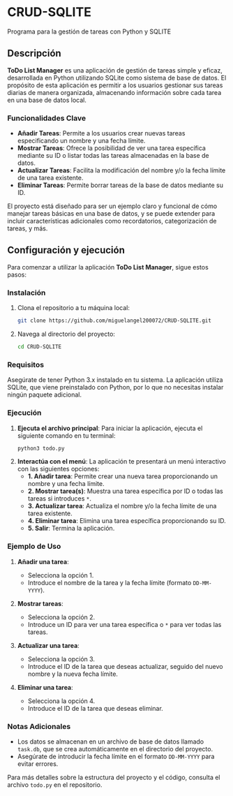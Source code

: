 # CRUD-SQLITE
Programa para la gestión de tareas con Python y SQLITE
## Descripción

**ToDo List Manager** es una aplicación de gestión de tareas simple y eficaz, desarrollada en Python utilizando SQLite como sistema de base de datos. El propósito de esta aplicación es permitir a los usuarios gestionar sus tareas diarias de manera organizada, almacenando información sobre cada tarea en una base de datos local.

### Funcionalidades Clave

- **Añadir Tareas**: Permite a los usuarios crear nuevas tareas especificando un nombre y una fecha límite.
- **Mostrar Tareas**: Ofrece la posibilidad de ver una tarea específica mediante su ID o listar todas las tareas almacenadas en la base de datos.
- **Actualizar Tareas**: Facilita la modificación del nombre y/o la fecha límite de una tarea existente.
- **Eliminar Tareas**: Permite borrar tareas de la base de datos mediante su ID.

El proyecto está diseñado para ser un ejemplo claro y funcional de cómo manejar tareas básicas en una base de datos, y se puede extender para incluir características adicionales como recordatorios, categorización de tareas, y más.

## Configuración y ejecución

Para comenzar a utilizar la aplicación **ToDo List Manager**, sigue estos pasos:

### Instalación

1. Clona el repositorio a tu máquina local:
    ```bash
    git clone https://github.com/miguelangel200072/CRUD-SQLITE.git
    ```
2. Navega al directorio del proyecto:
    ```bash
    cd CRUD-SQLITE
    ```

### Requisitos

Asegúrate de tener Python 3.x instalado en tu sistema. La aplicación utiliza SQLite, que viene preinstalado con Python, por lo que no necesitas instalar ningún paquete adicional.

### Ejecución

1. **Ejecuta el archivo principal**: Para iniciar la aplicación, ejecuta el siguiente comando en tu terminal:
    ```bash
    python3 todo.py
    ```
2. **Interactúa con el menú**: La aplicación te presentará un menú interactivo con las siguientes opciones:
    - **1. Añadir tarea**: Permite crear una nueva tarea proporcionando un nombre y una fecha límite.
    - **2. Mostrar tarea(s)**: Muestra una tarea específica por ID o todas las tareas si introduces `*`.
    - **3. Actualizar tarea**: Actualiza el nombre y/o la fecha límite de una tarea existente.
    - **4. Eliminar tarea**: Elimina una tarea específica proporcionando su ID.
    - **5. Salir**: Termina la aplicación.

### Ejemplo de Uso

1. **Añadir una tarea**:
    - Selecciona la opción 1.
    - Introduce el nombre de la tarea y la fecha límite (formato `DD-MM-YYYY`).

2. **Mostrar tareas**:
    - Selecciona la opción 2.
    - Introduce un ID para ver una tarea específica o `*` para ver todas las tareas.

3. **Actualizar una tarea**:
    - Selecciona la opción 3.
    - Introduce el ID de la tarea que deseas actualizar, seguido del nuevo nombre y la nueva fecha límite.

4. **Eliminar una tarea**:
    - Selecciona la opción 4.
    - Introduce el ID de la tarea que deseas eliminar.

### Notas Adicionales

- Los datos se almacenan en un archivo de base de datos llamado `task.db`, que se crea automáticamente en el directorio del proyecto.
- Asegúrate de introducir la fecha límite en el formato `DD-MM-YYYY` para evitar errores.

Para más detalles sobre la estructura del proyecto y el código, consulta el archivo `todo.py` en el repositorio.
